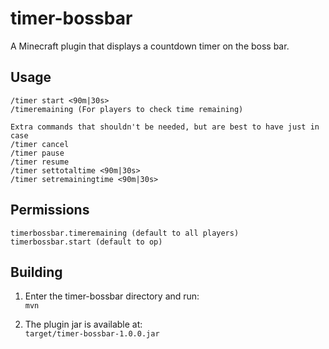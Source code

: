 # timer-bossbar

A Minecraft plugin that displays a countdown timer on the boss bar.

## Usage

```
/timer start <90m|30s>
/timeremaining (For players to check time remaining)

Extra commands that shouldn't be needed, but are best to have just in case
/timer cancel
/timer pause
/timer resume
/timer settotaltime <90m|30s>
/timer setremainingtime <90m|30s>
```

## Permissions

```
timerbossbar.timeremaining (default to all players)
timerbossbar.start (default to op)
```

## Building

1. Enter the timer-bossbar directory and run:  
   `mvn`

2. The plugin jar is available at:  
   `target/timer-bossbar-1.0.0.jar`
